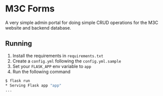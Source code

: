 # M3C Forms

A very simple admin portal for doing simple CRUD operations for the M3C website and backend database.

## Running

1. Install the requirements in `requirements.txt`
2. Create a `config.yml` following the `config.yml.sample`
3. Set your `FLASK_APP` env variable to `app`
4. Run the following command

```bash
$ flask run
* Serving Flask app "app"
...
```
